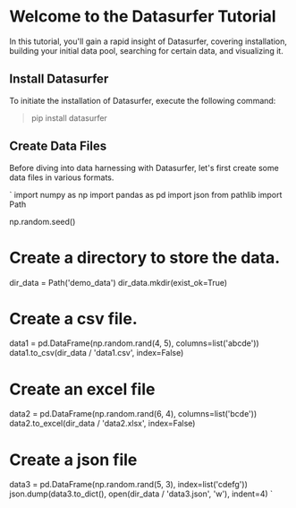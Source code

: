 # Welcome to the Datasurfer Tutorial

In this tutorial, you'll gain a rapid insight of Datasurfer, covering installation, building your initial data pool, searching for certain data, and visualizing it.

## Install Datasurfer

To initiate the installation of Datasurfer, execute the following command:

> pip install datasurfer

## Create Data Files

Before diving into data harnessing with Datasurfer, let's first create some data files in various formats.

`
import numpy as np
import pandas as pd
import json
from pathlib import Path

np.random.seed()

# Create a directory to store the data.
dir_data = Path('demo_data')
dir_data.mkdir(exist_ok=True)

# Create a csv file.
data1 = pd.DataFrame(np.random.rand(4, 5), columns=list('abcde'))
data1.to_csv(dir_data / 'data1.csv', index=False)

# Create an excel file
data2 = pd.DataFrame(np.random.rand(6, 4), columns=list('bcde'))
data2.to_excel(dir_data / 'data2.xlsx', index=False)

# Create a json file
data3 = pd.DataFrame(np.random.rand(5, 3), index=list('cdefg'))
json.dump(data3.to_dict(), open(dir_data / 'data3.json', 'w'),  indent=4)
`